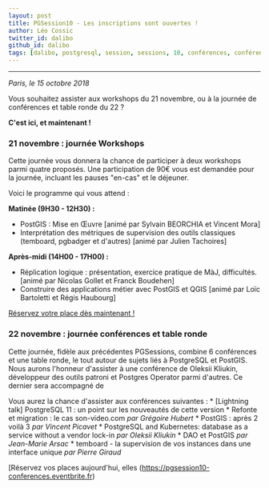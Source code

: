 ```yaml
---
layout: post
title: PGSession10 - Les inscriptions sont ouvertes !
author: Léo Cossic
twitter_id: dalibo
github_id: dalibo
tags: [dalibo, postgresql, session, sessions, 10, conférences, conférence, talk, talks, foss, floss, 2018]
---
```


---

*Paris, le 15 octobre 2018*

Vous souhaitez assister aux workshops du 21 novembre, ou à la journée de conférences et table ronde du 22 ? 

**C'est ici, et maintenant !**

<!--MORE-->

### 21 novembre : journée Workshops

Cette journée vous donnera la chance de participer à deux workshops parmi quatre proposés. Une participation de 90€ vous est demandée pour la journée, incluant les pauses "en-cas" et le déjeuner. 

Voici le programme qui vous attend :

**Matinée (9H30 - 12H30) :**

   * PostGIS : Mise en Œuvre [animé par Sylvain BEORCHIA et Vincent Mora]
   * Interprétation des métriques de supervision des outils classiques (temboard, pgbadger et d'autres) [animé par Julien Tachoires]

**Après-midi (14H00 - 17H00) :**

   * Réplication logique : présentation, exercice pratique de MàJ, difficultés. [animé par Nicolas Gollet et Franck Boudehen]
   * Construire des applications métier avec PostGIS et QGIS [animé par Loïc Bartoletti et Régis Haubourg]

[Réservez votre place dès maintenant !](https://pgsession10-workshops.eventbrite.fr)

### 22 novembre : journée conférences et table ronde

Cette journée, fidèle aux précédentes PGSessions, combine 6 conférences et une table ronde, le tout autour de sujets liés à PostgreSQL et PostGIS. Nous aurons l'honneur d'assister à une conférence de Oleksii Kliukin, développeur des outils patroni et Postgres Operator parmi d'autres. Ce dernier sera accompagné de 

Vous aurez la chance d'assister aux conférences suivantes : 
    * [Lightning talk] PostgreSQL 11 : un point sur les nouveautés de cette version
    * Refonte et migration : le cas son-video.com *par Grégoire Hubert*
    * PostGIS : après 2 voilà 3 *par Vincent Picavet*
    * PostgreSQL and Kubernetes: database as a service without a vendor lock-in *par Oleksii Kliukin*
    * DAO et PostGIS *par Jean-Marie Arsac*
    * temboard - la supervision de vos instances dans une interface unique *par Pierre Giraud*


[Réservez vos places aujourd'hui, elles (https://pgsession10-conferences.eventbrite.fr)
